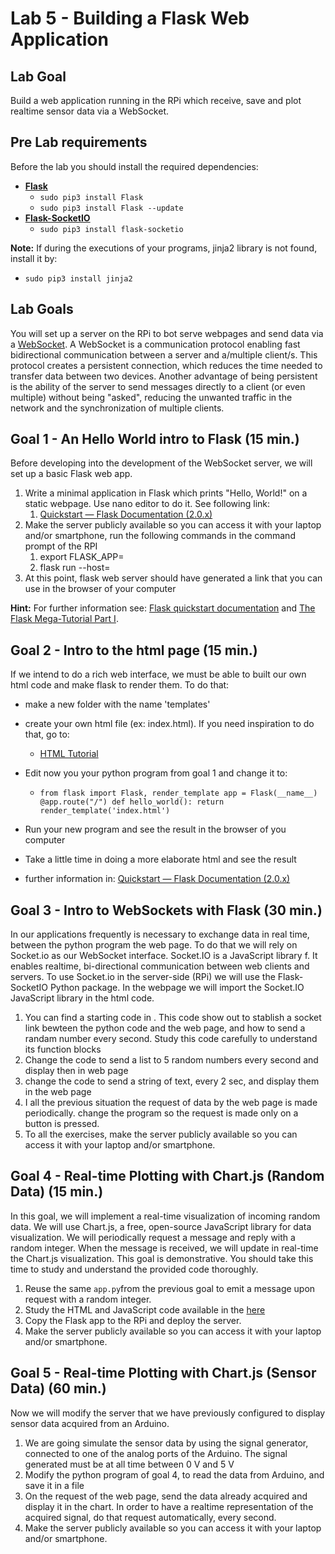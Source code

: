 # Lab 5 - Building a Flask Web Application

## Lab Goal

Build a web application running in the RPi which receive, save and plot realtime sensor data via a WebSocket.

## Pre Lab requirements

Before the lab you should install the required dependencies: 

* [**Flask**](https://flask.palletsprojects.com/en/2.0.x/)
  * `sudo pip3 install Flask`
  * `sudo pip3 install Flask --update`
* [**Flask-SocketIO**](https://flask-socketio.readthedocs.io/en/latest/)
  * `sudo pip3 install flask-socketio`

**Note:** If during the executions of your programs, jinja2 library is not found, install it by:

-  `sudo pip3 install jinja2`

## Lab Goals

You will set up a server on the RPi to bot serve webpages and send data via a [WebSocket](https://sookocheff.com/post/networking/how-do-websockets-work/). A WebSocket is a communication protocol enabling fast bidirectional communication between a server and a/multiple client/s. This protocol creates a persistent connection, which reduces the time needed to transfer data between two devices. Another advantage of being persistent is the ability of the server to send messages directly to a client (or even multiple) without being "asked", reducing the unwanted traffic in the network and the synchronization of multiple clients.

## Goal 1 - An Hello World intro to Flask (15 min.)

Before developing into the development of the WebSocket server, we will set up a basic Flask web app.

1. Write a minimal application in Flask which prints "Hello, World!" on a static webpage. Use nano editor to do it. See following link:
   1. [Quickstart &#8212; Flask Documentation (2.0.x)](https://flask.palletsprojects.com/en/2.0.x/quickstart/#a-minimal-application)
2. Make the server publicly available so you can access it with your laptop and/or smartphone, run the following commands in the command prompt of the RPI
   1. export FLASK_APP=<your program name>
   2. flask run --host=<the IP of your RPI>
3. At this point, flask web server should have generated a link that you can use in the browser of your computer

**Hint:** For further information see: [Flask quickstart documentation](https://flask.palletsprojects.com/en/2.0.x/quickstart/) and [The Flask Mega-Tutorial Part I](https://blog.miguelgrinberg.com/post/the-flask-mega-tutorial-part-i-hello-world).

## Goal 2 - Intro to the html page (15 min.)

If we intend to do a rich web interface, we must be able to built our own html code and make flask to render them. To do that:

- make a new folder with the name 'templates'

- create your own html file (ex: index.html). If you need inspiration to do that, go to:
  
  - [HTML Tutorial](https://www.w3schools.com/html/default.asp)

- Edit now you your python program from goal 1 and change it to:
  
  - ``from flask import Flask, render_template
    app = Flask(__name__)
    @app.route("/")
    def hello_world():
        return render_template('index.html')``

- Run your new program and see the result in the browser of you computer

- Take a little time in doing a more elaborate html and see the result 

- further information in: [Quickstart &#8212; Flask Documentation (2.0.x)](https://flask.palletsprojects.com/en/2.0.x/quickstart/#)
  
  

## Goal 3 - Intro to WebSockets with Flask (30 min.)

In our applications frequently is necessary to exchange data in real time, between the python program the web page. To do that we will rely on Socket.io as our WebSocket interface. Socket.IO is a JavaScript library f. It enables realtime, bi-directional communication between web clients and servers.
To use Socket.io in the server-side (RPi) we will use the Flask-SocketIO Python package. In the webpage we will import the Socket.IO JavaScript library in the html code.

1. You can find a starting code in <place link>. This code show out to stablish a socket link bewteen the python code and the web page, and how to send a randam number every second. Study this code carefully to understand its function blocks
2. Change the code to send a list to 5 random numbers every second and display then in web page
3. change the code to send a string of text, every 2 sec, and display them in the web page 
4. I all the previous situation the request of data by the web page is made periodically. change the program so the request is made only on a button is pressed.
5. To all the exercises, make the server publicly available so you can access it with your laptop and/or smartphone.

## Goal 4 - Real-time Plotting with Chart.js (Random Data) (15 min.)

In this goal, we will implement a real-time visualization of incoming random data. We will use Chart.js, a free, open-source JavaScript library for data visualization. We will periodically request a message and reply with a random integer. When the message is received, we will update in real-time the Chart.js visualization.
This goal is demonstrative. You should take this time to study and understand the provided code thoroughly.

1. Reuse the same `app.py`from the previous goal to emit a message upon request with a random integer.
2. Study the HTML and JavaScript code available in the [here](Goal_3/templates/index.html)  
3. Copy the Flask app to the RPi and deploy the server.
4. Make the server publicly available so you can access it with your laptop and/or smartphone.

## Goal 5 - Real-time Plotting with Chart.js (Sensor Data) (60 min.)

Now we will modify the server that we have previously configured to display sensor data acquired from an Arduino.

1. We are going simulate the sensor data by using the signal generator, connected to one of the analog ports of the Arduino. The signal generated must be at all time between 0 V and 5 V
2. Modify the python program of goal 4, to read the data from Arduino, and save it in a file
3. On the request of the web page, send the data already acquired and display it in the chart. In order to have a realtime representation of the acquired signal, do that request automatically, every second.
4. Make the server publicly available so you can access it with your laptop and/or smartphone.
